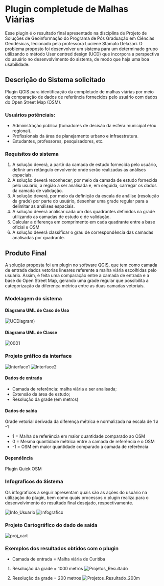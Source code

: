 # Plugin completude de Malhas Viárias

Esse plugin é o resultado final apresentado na disciplina de Projeto de Soluções de Geoinformação do Programa de Pós Graduação em Ciências Geodésicas, lecionado pela professora Luciene Stamato Delazari. O problema proposto foi desenvolver um sistema para um determinado grupo utilizando o método User centred design (UCD) que incorpora a perspectiva do usuário no desenvolvimento do sistema, de modo que haja uma boa usabilidade.

## Descrição do Sistema solicitado
Plugin QGIS para identificação da completude de malhas viárias por meio da comparação de dados de referência fornecidos pelo usuário com dados do Open Street Map (OSM).
### Usuários potênciais:
* Administração pública (tomadores de decisão da esfera municipal e/ou regional).
* Profissionais da área de planejamento urbano e infraestrutura.
* Estudantes, professores, pesquisadores, etc.
### Requisitos do sistema
1. A solução deverá, a partir da camada de estudo fornecida pelo usuário, definir um retângulo envolvente onde serão realizadas as análises espaciais.
2. A solução deverá reconhecer, por meio da camada de estudo fornecida pelo usuário, a região a ser analisada  e, em seguida, carregar os dados da camada de validação.
3. A solução deverá, por meio da definição da escala de análise (resolução da grade) por parte do usuário, desenhar uma grade regular para a delimitar as análises espaciais.
4. A solução deverá analisar cada um dos quadrantes definidos na grade utilizando as camadas de estudo e de validação.
5. Calcular a diferença em comprimento em cada quadrante entre a base oficial e OSM
6. A solução deverá classificar o grau de correspondência das camadas analisadas por quadrante.

## Produto Final
A solução proposta foi um plugin no software QGIS, que tem como camada de entrada dados vetorias lineares referente a malha viária escolhidas pelo usuário. Assim, é feita uma comparação entre a camada de entrada e a base do Open Street Map, gerando uma grade regular que possibilita a categorização da diferença métrica entre as duas camadas vetoriais.
### Modelagem do sistema
#### Diagrama UML de Caso de Uso
![UCDiagram)](https://user-images.githubusercontent.com/36965321/69982572-ac332a00-152c-11ea-8891-109594d334fe.png)

#### Diagrama UML de Classe
![0001](https://user-images.githubusercontent.com/36965321/69983195-02ed3380-152e-11ea-848b-512244d7fde1.jpg)

### Projeto gráfico da interface
![Interface1](https://user-images.githubusercontent.com/36965321/69979959-2eb8eb00-1527-11ea-9c21-3233eaafce5b.png)
![Interface2](https://user-images.githubusercontent.com/36965321/69979965-34163580-1527-11ea-9a6f-6bd8ed530079.png)
#### Dados de entrada
* Camada de referência: malha viária a ser analisada;
* Extensão da área de estudo;
* Resolução da grade (em metros)
#### Dados de saída
Grade vetorial derivada da diferença métrica e normalizada na escala de 1 a -1
* 1 = Malha de referência em maior quantidade comparado ao OSM
* 0 = Mesma quantidade métrica entre a camada de referência e o OSM
* -1 = OSM em maior quantidade comparado a camada de referência
#### Dependência
Plugin Quick OSM
### Infograficos do Sistema
Os infograficos a seguir apresentam quais são as ações do usuário na utilização do plugin, bem como quais processos o plugin realiza para o desenvolvimento do resultado final desejado, respectivamente.

![Info_Usuario](https://user-images.githubusercontent.com/36965321/69980284-d20a0000-1527-11ea-8512-251b3ac0bb20.png)
![Infografico](https://user-images.githubusercontent.com/36965321/69982704-0502c280-152d-11ea-8d13-fcb5194b623a.PNG)

### Projeto Cartográfico do dado de saída
![proj_cart](https://user-images.githubusercontent.com/36965321/69981767-e0a5e680-152a-11ea-82ee-bc9b2adc9c56.PNG)

### Exemplos dos resultados obtidos com o plugin
* Camada de entrada = Malha viária de Curitiba
1. Resolução da grade = 1000 metros
![Projetos_Resultado](https://user-images.githubusercontent.com/36965321/69979569-73905200-1526-11ea-90df-6f2cd9913b8b.png)

2. Resolução da grade = 200 metros
![Projetos_Resultado_200m](https://user-images.githubusercontent.com/36965321/69979669-9f133c80-1526-11ea-9499-26da4311d675.png)
